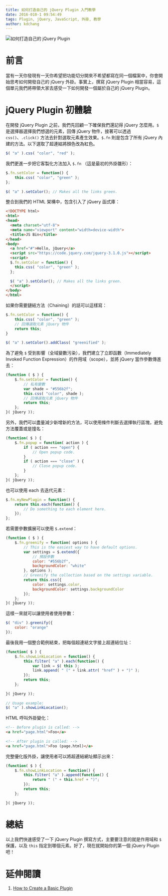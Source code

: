 ```yaml
---
title: 如何打造自己的 jQuery Plugin 入門教學
date: 2016-010-1 09:54:49
tags: Plugin, jQuery, JavaScript, 外掛, 教學
author: kdchang
---
```


![如何打造自己的 jQuery Plugin ](jquery.jpg)

# 前言
當有一天你發現有一天你希望把功能切分開來不希望都寫在同一個檔案中，你會開始思考如何開發自己的 jQuery 外掛。事實上，撰寫 jQuery Plugin 相當容易，這個單元我們將帶領大家去感受一下如何開發一個屬於自己的 jQuery Plugin。

# jQuery Plugin 初體驗
在開發 jQuery Plugin 之前，我們先回顧一下確保我們還記得 jQuery 怎麼用。`$` 是選擇器選擇我們想選的元素，回傳 jQuery 物件，接著可以透過 `css()`、`.click()` 方法去針對選取元素產生效果。`$.fn` 則是包含了所有 jQuery 內建的方法。以下選取了超連結將顏色改為紅色。

```javascript
$( "a" ).css( "color", "red" );
```

我們更進一步把它客製化方法加入 `$.fn` （這是最初的外掛雛形）：

```javascript
$.fn.setColor = function() {
    this.css( "color", "green" );
};
 
$( "a" ).setColor(); // Makes all the links green.
```

整合到我們的 HTML 架構中，包含引入了 jQuery 函式庫：

```html
<!DOCTYPE html>
<html>
<head>
  <meta charset="utf-8">
  <meta name="viewport" content="width=device-width">
  <title>JS Bin</title>
</head>
<body>
  <a href="#">Hello, jQuery</a>
  <script src="https://code.jquery.com/jquery-3.1.0.js"></script>
  <script>
  $.fn.setColor = function() {
    this.css( "color", "green" );
  };
 
  $( "a" ).setColor(); // Makes all the links green.
  </script>
</body>
</html>
```

如果你需要鏈結方法（Chaining）的話可以這樣寫：

```javascript
$.fn.setColor = function() {
    this.css( "color", "green" );
    // 回傳選取元素 jQuery 物件
    return this;
}
 
$( "a" ).setColor().addClass( "greenified" );
```

為了避免 `$` 受到影響（全域變數污染），我們建立了立即函數（Immediately Invoked Function Expression）的作用域（scope），並將 jQuery 當作參數傳進去：

```javascript
(function ( $ ) {
    $.fn.setColor = function() {
    	// 私有變數
        var shade = "#556b2f";
        this.css( "color", shade );
        // 回傳選取元素 jQuery 物件
        return this;
    };
}( jQuery ));
```

另外，我們可以盡量減少新增新的方法，可以使用條件判斷去選擇執行區塊，避免方法覆蓋或是撞名：

```javascript
(function( $ ) {
    $.fn.popup = function( action ) { 
        if ( action === "open") {
            // Open popup code.
        }
        if ( action === "close" ) {
            // Close popup code.
        }
    };
}( jQuery ));
```

也可以使用 each 去迭代元素：

```javascript
$.fn.myNewPlugin = function() {
    return this.each(function() {
        // Do something to each element here.
    });
};
```

若需要參數擴展可以使用 `$.extend`：

```javascript
(function ( $ ) { 
    $.fn.greenify = function( options ) {
        // This is the easiest way to have default options.
        var settings = $.extend({
            // 預設參數
            color: "#556b2f",
            backgroundColor: "white"
        }, options );
        // Greenify the collection based on the settings variable.
        return this.css({
            color: settings.color,
            backgroundColor: settings.backgroundColor
        });
    };
}( jQuery ));
```

這樣一來就可以讓使用者使用參數：

```javascript
$( "div" ).greenify({
    color: "orange"
});
```

最後我用一個整合範例結束，把每個超連結文字接上超連結位址：

```javascript
(function( $ ) {
    $.fn.showLinkLocation = function() {
        this.filter( "a" ).each(function() {
            var link = $( this );
            link.append( " (" + link.attr( "href" ) + ")" );
        });
        return this;
    };
 
}( jQuery ));
 
// Usage example:
$( "a" ).showLinkLocation();
```

HTML 呼叫外掛變化：

```html
<!-- Before plugin is called: -->
<a href="page.html">Foo</a>
 
<!-- After plugin is called: -->
<a href="page.html">Foo (page.html)</a>

```

完整優化版外掛，讓使用者可以將超連結網址顯示出來：

```javascript
(function( $ ) {
    $.fn.showLinkLocation = function() {
        this.filter( "a" ).append(function() {
            return " (" + this.href + ")";
        });
        return this;
    };
 
}( jQuery ));
```

# 總結
以上我們快速感受了一下 jQuery Plugin 撰寫方式，主要要注意的就是作用域和 `$` 保護，以及 `this` 指定到哪個元素。好了，現在就開始你的第一個 jQuery Plugin 吧！

# 延伸閱讀
1. [How to Create a Basic Plugin](https://learn.jquery.com/plugins/basic-plugin-creation/)